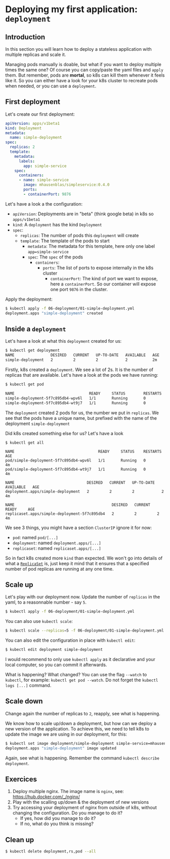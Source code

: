 # Deploying my first application: `deployment`

## Introduction

In this section you will learn how to deploy a stateless application with multiple replicas and scale it.

Managing pods manually is doable, but what if you want to deploy multiple times the same one?
Of course you can copy/paste the yaml files and `apply` them. But remember, pods are **mortal**, so k8s can kill them whenever it feels like it.
So you can either have a look for your k8s cluster to recreate pods when needed, or you can use a `deployment`.

## First deployment

Let's create our first deployment:

```yml
apiVersion: apps/v1beta1
kind: Deployment
metadata:
  name: simple-deployment
spec:
  replicas: 2
  template:
    metadata:
      labels:
        app: simple-service
    spec:
      containers:
      - name: simple-service
        image: mhausenblas/simpleservice:0.4.0
        ports:
        - containerPort: 9876
```

Let's have a look a the configuration:
* `apiVersion`: Deployments are in "beta" (think google beta) in k8s so `apps/v1beta1`
* `kind`: A `deployment` has the kind `Deployment`
* `spec`:
  * `replicas`: The number of pods this `deployment` will create
  * `template`: The template of the pods to start
    * `metadata`: The metadata for this template, here only one label `app=simple-service`
    * `spec`: The `spec` of the pods
      * `containers`:
        * `ports`: The list of ports to expose internally in the k8s cluster
          * `containerPort`: The kind of port we want to expose, here a `containerPort`. So our container will expose one port `9876` in the cluster.

Apply the deployment:
```bash
$ kubectl apply -f 06-deployment/01-simple-deployment.yml
deployment.apps "simple-deployment" created
```

## Inside a `deployment`

Let's have a look at what this `deployment` created for us:

```bash
$ kubectl get deployment
NAME                DESIRED   CURRENT   UP-TO-DATE   AVAILABLE   AGE
simple-deployment   2         2         2            2           2m
```

Firstly, k8s created a `deployment`. We see a lot of 2s. It is the number of replicas that are available. Let's have a look at the pods we have running:

```bash
$ kubectl get pod

NAME                                 READY     STATUS        RESTARTS   AGE
simple-deployment-5f7c895db4-wpv6l   1/1       Running       0          1m
simple-deployment-5f7c895db4-wt9j7   1/1       Running       0          1m
```

The `deployment` created 2 pods for us, the number we put in `replicas`. We see that the pods have a unique name, but prefixed with the name of the deployment `simple-deployment`

Did k8s created something else for us? Let's have a look

```
$ kubectl get all

NAME                                     READY     STATUS    RESTARTS   AGE
pod/simple-deployment-5f7c895db4-wpv6l   1/1       Running   0          4m
pod/simple-deployment-5f7c895db4-wt9j7   1/1       Running   0          4m

NAME                                DESIRED   CURRENT   UP-TO-DATE   AVAILABLE   AGE
deployment.apps/simple-deployment   2         2         2            2           4m

NAME                                           DESIRED   CURRENT   READY     AGE
replicaset.apps/simple-deployment-5f7c895db4   2         2         2         4m
```

We see 3 things, you might have a section `ClusterIP` ignore it for now:
* `pod`: named `pod/[...]`
* `deployment`: named `deployment.apps/[...]`
* `replicaset`: named `replicaset.apps/[...]`

So in fact k8s created more `kind` than expected.
We won't go into details of what a [`ReplicaSet`](https://kubernetes.io/docs/concepts/workloads/controllers/replicaset/) is, just keep it mind that it ensures that a specified number of pod replicas are running at any one time.

## Scale up

Let's play with our deployment now.
Update the number of `replicas` in the yaml, to a reasonnable number - say `5`.

```bash
$ kubectl apply -f 06-deployment/01-simple-deployment.yml
```

You can also use `kubectl scale`:
```bash
$ kubectl scale --replicas=5 -f 06-deployment/01-simple-deployment.yml
```

You can also edit the configuration in place with `kubectl edit`:
```bash
$ kubectl edit deployment simple-deployment
```

I would recommend to only use `kubectl apply` as it declarative and your local computer, so you can commit it afterwards.

What is happening? What changed?
You can use the flag `--watch` to `kubectl`, for example: `kubectl get pod --watch`.
Do not forget the `kubectl logs [...]` command.

## Scale down

Change again the number of replicas to `2`, reapply, see what is happening.

We know how to scale up/down a deployment, but how can we deploy a new version of the application. To achieve this, we need to tell k8s to update the image we are using in our deployment, for this:

```bash
$ kubectl set image deployment/simple-deployment simple-service=mhausenblas/simpleservice:0.5.0
deployment.apps "simple-deployment" image updated
```

Again, see what is happening.
Remember the command `kubectl describe deployment`.

## Exercices

1. Deploy multiple nginx. The image name is `nginx`, see: https://hub.docker.com/_/nginx/
2. Play with the scalling up/down & the deployment of new versions
3. Try accessing your deployment of nginx from outside of k8s, without changing the configuration. Do you manage to do it?
	* If yes, how did you manage to do it?
	* If no, what do you think is missing?

## Clean up

```bash
$ kubectl delete deployment,rs,pod --all
```